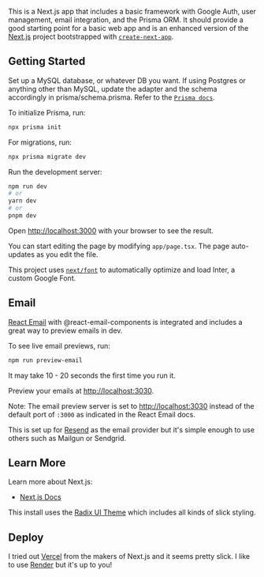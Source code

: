 This is a Next.js app that includes a basic framework with Google Auth, user management, email integration, and the Prisma ORM. It should provide a good starting point for a basic web app and is an enhanced version of the [Next.js](https://nextjs.org/) project bootstrapped with [`create-next-app`](https://github.com/vercel/next.js/tree/canary/packages/create-next-app).

## Getting Started

Set up a MySQL database, or whatever DB you want. If using Postgres or anything other than MySQL, update the adapter and the schema accordingly in prisma/schema.prisma. Refer to the [`Prisma docs`](https://www.prisma.io/docs/concepts/database-connectors/postgresql).

To initialize Prisma, run:

```bash
npx prisma init

```

For migrations, run:

```bash
npx prisma migrate dev
```

Run the development server:

```bash
npm run dev
# or
yarn dev
# or
pnpm dev
```

Open [http://localhost:3000](http://localhost:3000) with your browser to see the result.

You can start editing the page by modifying `app/page.tsx`. The page auto-updates as you edit the file.

This project uses [`next/font`](https://nextjs.org/docs/basic-features/font-optimization) to automatically optimize and load Inter, a custom Google Font.

## Email

[React Email](https://react.email) with @react-email-components is integrated and includes a great way to preview emails in dev.

To see live email previews, run:

```bash
npm run preview-email
```

It may take 10 - 20 seconds the first time you run it.

Preview your emails at [http://localhost:3030](http://localhost:3030).

Note: The email preview server is set to [http://localhost:3030](http://localhost:3030) instead of the default port of `:3000` as indicated in the React Email docs.

This is set up for [Resend](https://resend.com) as the email provider but it's simple enough to use others such as Mailgun or Sendgrid.

## Learn More

Learn more about Next.js:

- [Next.js Docs](https://nextjs.org/docs)

This install uses the [Radix UI Theme](https://www.radix-ui.com/) which includes all kinds of slick styling.

## Deploy

I tried out [Vercel](https://vercel.com/new?utm_medium=default-template&filter=next.js&utm_source=create-next-app&utm_campaign=create-next-app-readme) from the makers of Next.js and it seems pretty slick. I like to use [Render](https://render.com) but it's up to you!
